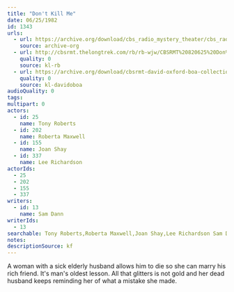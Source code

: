 ```yaml
---
title: "Don't Kill Me"
date: 06/25/1982
id: 1343
urls: 
  - url: https://archive.org/download/cbs_radio_mystery_theater/cbs_radio_mystery_theater-1301-1350.zip/cbs_radio_mystery_theater-1301-1350%2Fcbsrmt_1343_dont_kill_me.mp3
    source: archive-org
  - url: http://cbsrmt.thelongtrek.com/rb/rb-wjw/CBSRMT%20820625%20Don%27t%20Kill%20Me_wjw%20levels.mp3
    quality: 0
    source: kl-rb
  - url: https://archive.org/download/cbsrmt-david-oxford-boa-collection/CBSRMT-820625-1343-Don't-Kill-Me-(128-48)_WBBM-JE-{BoA}.mp3
    quality: 0
    source: kl-davidoboa
audioQuality: 0
tags: 
multipart: 0
actors:  
  - id: 25
    name: Tony Roberts  
  - id: 202
    name: Roberta Maxwell  
  - id: 155
    name: Joan Shay  
  - id: 337
    name: Lee Richardson
actorIds:  
  - 25  
  - 202  
  - 155  
  - 337
writers:  
  - id: 13
    name: Sam Dann
writerIds:  
  - 13
searchable: Tony Roberts,Roberta Maxwell,Joan Shay,Lee Richardson Sam Dann
notes: 
descriptionSource: kf
---
```

A woman with a sick elderly husband allows him to die so she can marry his rich friend. It's man's oldest lesson. All that glitters is not gold and her dead husband keeps reminding her of what a mistake she made.